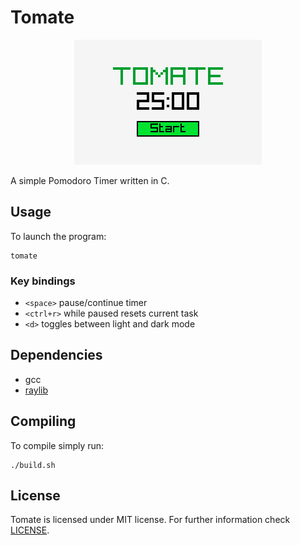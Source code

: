 # Tomate

<p align=center>
  <img src="./resources/tomate.png">
</p>

A simple Pomodoro Timer written in C.

## Usage

To launch the program:
```script
tomate
```

### Key bindings

- `<space>` pause/continue timer
- `<ctrl+r>` while paused resets current task
- `<d>` toggles between light and dark mode

## Dependencies

- gcc
- [raylib](https://github.com/raysan5/raylib)

## Compiling

To compile simply run:

```script
./build.sh
```

## License

Tomate is licensed under MIT license. For further information check [LICENSE](LICENSE).
